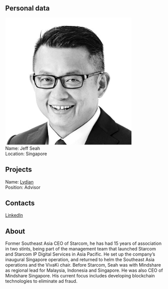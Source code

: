 ## Personal data
![ photo](../people/photo/jeff_seah.jpg)  
Name: Jeff Seah  
Location: Singapore  
## Projects 
Name: [Lydian](../projects/lydian.md)  
Position: Advisor
## Contacts
[LinkedIn](https://www.linkedin.com/in/jeffrey-seah-38413a/)  

## About
Former Southeast Asia CEO of Starcom, he has had 15 years of association in two stints, being part of the management team that launched Starcom and Starcom IP Digital Services in Asia Pacific. He set up the company’s inaugural Singapore operation, and returned to helm the Southeast Asia operations and the VivaKi chair. Before Starcom, Seah was with Mindshare as regional lead for Malaysia, Indonesia and Singapore. He was also CEO of Mindshare Singapore. His current focus includes developing blockchain technologies to eliminate ad fraud.  